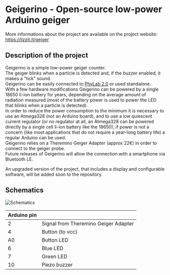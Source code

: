 # Geigerino - Open-source low-power Arduino geiger

More informations about the project are available on the project website: https://lizzit.it/geiger

## Description of the project
Geigerino is a simple low-power geiger counter.  
The geiger blinks when a particle is detected and, if the buzzer enabled, it makes a "tick" sound.  
Geigerino can be easily connected to [PhyLab 2.0](https://lizzit.it/phylab) or used standalone.  
With a few hardware modifications Geigerino can be powered by a single 18650 li-ion battery for years, depending on the average amount of radiation measured (most of the battery power is used to power the LED that blinks when a particle is detected).  
In order to reduce the power consumption to the minimum it is necessary to use an Atmega328 (not an Arduino board), and to use a low quiescent current regulator (or no regulator at all, an Atmega328 can be powered directly by a single cell li-ion battery like the 18650); if power is not a concern (like most applications that do not require a year-long battery life) a regular Arduino can be used.  
Geigerino relies on a Theremino Geiger Adapter (approx 22€) in order to connect to the geiger probe.  
Future releases of Geigerino will allow the connection with a smartphone via Bluetooth LE.  

An upgraded version of the project, that includes a display and configurable software, will be added soon to the repository.  

## Schematics

![Schematics](/schematics.png)

| Arduino pin | |
|---|---|
| 2 | Signal from Theremino Geiger Adapter |
| 4 | Button (to vcc) |
| A0 | Button LED |
| 6 | Blue LED |
| 7 | Green LED |
| 10 | Piezo buzzer |

